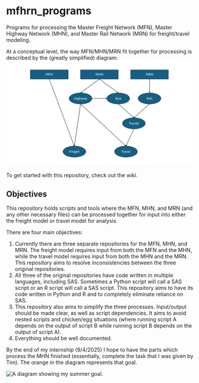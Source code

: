 # mfhrn_programs
Programs for processing the Master Freight Network (MFN), Master Highway Network (MHN), and Master Rail Network (MRN) for freight/travel modeling. 

At a conceptual level, the way MFN/MHN/MRN fit together for processing is described by the (greatly simplified) diagram: 
![A diagram showing the logic behind this repository, with a freight path and a travel path.](images/concept.PNG)

To get started with this repository, check out the wiki. 

## Objectives 
This repository holds scripts and tools where the MFN, MHN, and MRN (and any other necessary files) can be processed together for input into either the freight model or travel model for analysis. 

There are four main objectives:
1. Currently there are three separate repositories for the MFN, MHN, and MRN. The freight model requires input from both the MFN and the MHN, while the travel model requires input from both the MHN and the MRN. This repository aims to resolve inconsistencies between the three original repositories.
2. All three of the original repositories have code written in multiple languages, including SAS. Sometimes a Python script will call a SAS script or an R script will call a SAS script. This repository aims to have its code written in Python and R and to completely eliminate reliance on SAS.
3. This repository also aims to simplify the three processes. Input/output should be made clear, as well as script dependencies. It aims to avoid nested scripts and chicken/egg situations (where running script A depends on the output of script B while running script B depends on the output of script A). 
4. Everything should be well documented.

By the end of my internship (9/4/2025) I hope to have the parts which process the MHN finished (essentially, complete the task that I was given by Tim). The orange in the diagram represents that goal. 

![A diagram showing my summer goal.]("images\summer_goal.png")